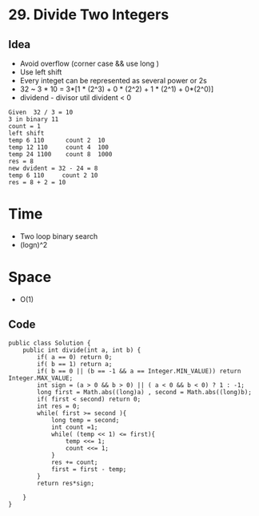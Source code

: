 # 29. Divide Two Integers
## Idea
* Avoid overflow (corner case && use long )
* Use left shift 
* Every integet can be represented as several power or 2s 
* 32 ~ 3 * 10 = 3*[1 * (2^3) + 0 * (2^2) + 1 * (2^1) + 0*(2^0)]
* dividend - divisor util divident < 0 

```
Given  32 / 3 = 10
3 in binary 11
count = 1 
left shift 
temp 6 110      count 2  10
temp 12 110     count 4  100
temp 24 1100    count 8  1000 
res = 8 
new dvident = 32 - 24 = 8
temp 6 110     count 2 10
res = 8 + 2 = 10
```

# Time
* Two loop binary search
* (logn)^2

# Space
* O(1)

## Code 

```
public class Solution {
    public int divide(int a, int b) {
        if( a == 0) return 0;
        if( b == 1) return a;
        if( b == 0 || (b == -1 && a == Integer.MIN_VALUE)) return Integer.MAX_VALUE;
        int sign = (a > 0 && b > 0) || ( a < 0 && b < 0) ? 1 : -1;
        long first = Math.abs((long)a) , second = Math.abs((long)b);
        if( first < second) return 0;
        int res = 0;
        while( first >= second ){
            long temp = second;
            int count =1;
            while( (temp << 1) <= first){
                temp <<= 1;
                count <<= 1;
            }
            res += count;
            first = first - temp;
        }
        return res*sign;
        
    }
}
```